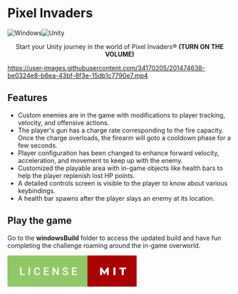 # Pixel Invaders
![Windows](https://img.shields.io/badge/Windows-0078D6?style=for-the-badge&logo=windows&logoColor=white)![Unity](https://img.shields.io/badge/unity-%23000000.svg?style=for-the-badge&logo=unity&logoColor=white)

<p align="center">Start your Unity journey in the world of Pixel Invaders® <b>(TURN ON THE VOLUME)</b></p>
   

https://user-images.githubusercontent.com/34170205/201474638-be0324e8-b6ea-43bf-8f3e-15db1c7790e7.mp4

 
## Features
- Custom enemies are in the game with modifications to player tracking, velocity, and offensive actions.
- The player's gun has a charge rate corresponding to the fire capacity. Once the charge overloads, the firearm will goto a cooldown phase for a few seconds.
- Player configuration has been changed to enhance forward velocity, acceleration, and movement to keep up with the enemy.
- Customized the playable area with in-game objects like health bars to help the player replenish lost HP points.
- A detailed controls screen is visible to the player to know about various keybindings.
- A health bar spawns after the player slays an enemy at its location.

## Play the game

Go to the **windowsBuild** folder to access the updated build and have fun completing the challenge roaming around the in-game overworld.

[![GitHub license](https://raw.githubusercontent.com/hiverkiya/LEGO-Microgame/main/license.svg)](https://github.com/hiverkiya/Pixel-Invaders/blob/master/LICENSE)
